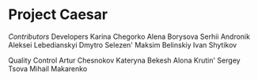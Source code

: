 # **Project Caesar** #

*Contributors*
Developers
Karina Chegorko
Alena Borysova
Serhii Andronik
Aleksei	Lebedianskyi
Dmytro Selezen'
Maksim Belinskiy
Ivan Shytikov

Quality Control
Artur Chesnokov
Kateryna Bekesh
Alona Krutin'
Sergey Tsova
Mihail Makarenko

